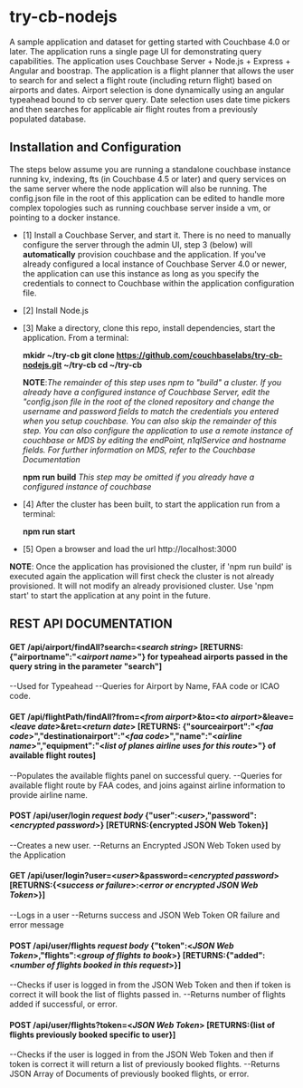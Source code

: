 try-cb-nodejs
===============

A sample application and dataset for getting started with Couchbase 4.0 or later.  The application runs a single page UI for demonstrating query capabilities.   The application uses Couchbase Server +  Node.js + Express + Angular and boostrap.   The application is a flight planner that allows the user to search for and select a flight route (including return flight) based on airports and dates. Airport selection is done dynamically using an angular typeahead bound to cb server query.   Date selection uses date time pickers and then searches for applicable air flight routes from a previously populated database.

## Installation and Configuration
The steps below assume you are running a standalone couchbase instance running kv, indexing, fts (in Couchbase 4.5 or later) and query services on the same server where the node application will also be running.  The config.json file in the root of this application can be edited to handle more complex topologies such as running couchbase server inside a vm, or pointing to a docker instance.

 - [1] Install a Couchbase Server, and start it.   There is no need to manually configure the server through the admin UI, step 3 (below) will **automatically** provision couchbase and the application.   If you've already configured a local instance of Couchbase Server 4.0 or newer, the application can use this instance as long as you specify the credentials to connect to Couchbase within the application configuration file.

 - [2] Install Node.js

 - [3] Make a directory, clone this repo, install dependencies, start the application.  From a terminal:

    **mkidr ~/try-cb
    git clone https://github.com/couchbaselabs/try-cb-nodejs.git ~/try-cb
    cd ~/try-cb**   

    **NOTE**:_The remainder of this step uses npm to "build" a cluster.  If you already have a configured instance of Couchbase Server, edit the "config.json file in the root of the cloned repository and change the username and password fields to match the credentials you entered when you setup couchbase. You can also skip the remainder of this step.  You can also configure the application to use a remote instance of couchbase or MDS by editing the endPoint, n1qlService and hostname fields.  For further information on MDS, refer to the Couchbase Documentation_

    **npm run build**  _This step may be omitted if you already have a configured instance of couchbase_

 - [4] After the cluster has been built, to start the application run from a terminal:

    **npm run start**

 - [5] Open a browser and load the url http://localhost:3000

**NOTE**: Once the application has provisioned the cluster, if 'npm run build' is executed again the application will first check the cluster is not already provisioned.   It will not modify an already provisioned cluster.  Use 'npm start' to start the application at any point in the future.

## REST API DOCUMENTATION
#### GET /api/airport/findAll?search=<_search string_> [**RETURNS: {"airportname":"<_airport name_>"} for typeahead airports passed in the query string in the parameter "search"**]
--Used for Typeahead
--Queries for Airport by Name, FAA code or ICAO code.

#### GET /api/flightPath/findAll?from=<_from airport_>&to=<_to airport_>&leave=<_leave date_>&ret=<_return date_> [**RETURNS: {"sourceairport":"<_faa code_>","destinationairport":"<_faa code_>","name":"<_airline name_>","equipment":"<_list of planes airline uses for this route_>"} of available flight routes**]
--Populates the available flights panel on successful query.
--Queries for available flight route by FAA codes, and joins against airline information to provide airline name.

#### POST /api/user/login _request body_ {"user":<_user_>,"password":<_encrypted password_>} [**RETURNS:{encrypted JSON Web Token}**]
--Creates a new user.
--Returns an Encrypted JSON Web Token used by the Application

#### GET /api/user/login?user=<_user_>&password=<_encrypted password_>[**RETURNS:{<_success or failure_>:<_error or encrypted JSON Web Token_>}**]
--Logs in a user
--Returns success and JSON Web Token OR failure and error message

#### POST /api/user/flights _request body_ {"token":<_JSON Web Token_>,"flights":<_group of flights to book_>} [**RETURNS:{"added":<_number of flights booked in this request_>}**]
--Checks if user is logged in from the JSON Web Token and then if token is correct it will book the list of flights passed in.
--Returns number of flights added if successful, or error.

#### POST /api/user/flights?token=<_JSON Web Token_> [**RETURNS:{list of flights previously booked specific to user}**]
--Checks if the user is logged in from the JSON Web Token  and then if token is correct it will return a list of previously booked flights.
--Returns JSON Array of Documents of previously booked flights, or error.
